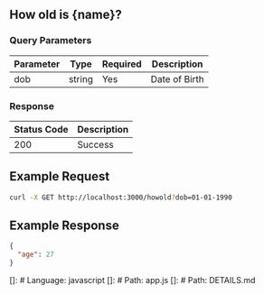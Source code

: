 <!-- Explain how this API (/howold/{dob}) can be used to Calculate and return the age of a person, given their date of birth (dob) as query parameters to GET /howold -->

## How old is {name}?

### Query Parameters

| Parameter | Type | Required | Description |
| --------- | ---- | -------- | ----------- |
| dob | string | Yes | Date of Birth |

### Response

| Status Code | Description |
| ----------- | ----------- |
| 200 | Success |

## Example Request

```bash
curl -X GET http://localhost:3000/howold?dob=01-01-1990
```

## Example Response

```json
{
  "age": 27
}
```

[]: # Language: javascript
[]: # Path: app.js
[]: # Path: DETAILS.md
